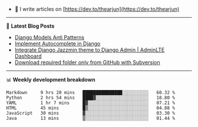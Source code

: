<!-- ![My Profile Introduction Image](https://i.ibb.co/tLFZ15Q/gh.png) -->
- 📝 I write articles on [https://dev.to/thearjun](https://dev.to/thearjun)

-------

📕 **Latest Blog Posts**
<!-- BLOG-POST-LIST:START -->
- [Django Models Anti Patterns](https://dev.to/thearjun/django-models-anti-patterns-1ma1)
- [Implement Autocomplete in Django](https://dev.to/thearjun/implement-autocomplete-in-django-3h20)
- [Integrate Django Jazzmin theme to Django Admin | AdminLTE Dashboard](https://dev.to/thearjun/integrate-django-jazzmin-theme-to-django-admin-adminlte-dashboard-5aao)
- [Download required folder only from GitHub with Subversion](https://dev.to/thearjun/download-required-folder-only-from-github-with-subversion-2gpc)
<!-- BLOG-POST-LIST:END -->

-------

📊 **Weekly development breakdown**
<!--START_SECTION:waka-->

```text
Markdown     9 hrs 20 mins   ███████████████░░░░░░░░░░   60.32 %
Python       2 hrs 54 mins   ████▓░░░░░░░░░░░░░░░░░░░░   18.80 %
YAML         1 hr 7 mins     █▓░░░░░░░░░░░░░░░░░░░░░░░   07.21 %
HTML         45 mins         █▒░░░░░░░░░░░░░░░░░░░░░░░   04.88 %
JavaScript   30 mins         ▓░░░░░░░░░░░░░░░░░░░░░░░░   03.30 %
Java         13 mins         ▒░░░░░░░░░░░░░░░░░░░░░░░░   01.44 %
```

<!--END_SECTION:waka-->
<img src='https://profile-counter.glitch.me/thearjun/count.svg' width='0px'>
